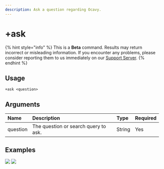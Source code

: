 ```yaml
---
description: Ask a question regarding Ocavy.
---
```


# +ask

{% hint style="info" %}
This is a **Beta** command. Results may return incorrect or misleading information. If you encounter any problems, please consider reporting them to us immediately on our [Support Server](https://discord.gg/DEEZY5cwpy).
{% endhint %}

## Usage
```
+ask <question>
```

## Arguments
Name | Description | Type | Required
:-- | :-- | :-- | :--
question | The question or search query to ask. | String | Yes

## Examples
![](https://user-images.githubusercontent.com/111157596/264465627-1447574f-2824-482e-b9f4-02f13cc1491b.png)
![](https://user-images.githubusercontent.com/111157596/264465909-626da78f-8cef-4101-9dab-d4b824d091f2.png)
